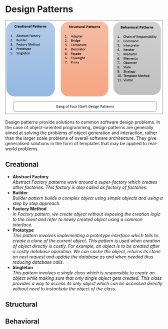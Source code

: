 # Design Patterns

![Image](images/gof.jpg)


Design patterns provide solutions to common software design problems. 
In the case of object-oriented programming, design patterns are generally aimed at solving the problems of object generation and interaction, 
rather than the larger scale problems of overall software architecture. 
They give generalised solutions in the form of templates that may be applied to real-world problems.

## Creational

- **Abstract Factory**<br/>
    *Abstract Factory patterns work around a super-factory which creates other factories. 
    This factory is also called as factory of factories.*
- **Builder**<br/>
    *Builder pattern builds a complex object using simple objects and using a step by step approach.*
- **Factory Method**<br/>
    *In Factory pattern, we create object without exposing the creation logic to the client and refer to 
    newly created object using a common interface.*
- **Prototype**<br/>
    *This pattern involves implementing a prototype interface which tells to create a clone of the current object. 
    This pattern is used when creation of object directly is costly. 
    For example, an object is to be created after a costly database operation. 
    We can cache the object, returns its clone on next request and update the database as and when needed thus reducing database calls.*
- **Singleton**<br/>
    *This pattern involves a single class which is responsible to create an object while making sure that only single object gets created. 
    This class provides a way to access its only object which can be accessed directly without need to instantiate the object of the class.*

## Structural



## Behavioral


